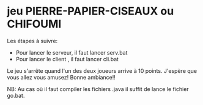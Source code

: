 # jeu PIERRE-PAPIER-CISEAUX ou CHIFOUMI

Les étapes à suivre:
- Pour lancer le serveur, il faut lancer serv.bat
- Pour lancer le client , il faut lancer cli.bat

Le jeu s'arrête quand l'un des deux joueurs arrive à 10 points.
J'espère que vous allez vous amusez!
Bonne ambiance!!

NB: Au cas où il faut compiler les fichiers .java il suffit de lance le fichier go.bat.
